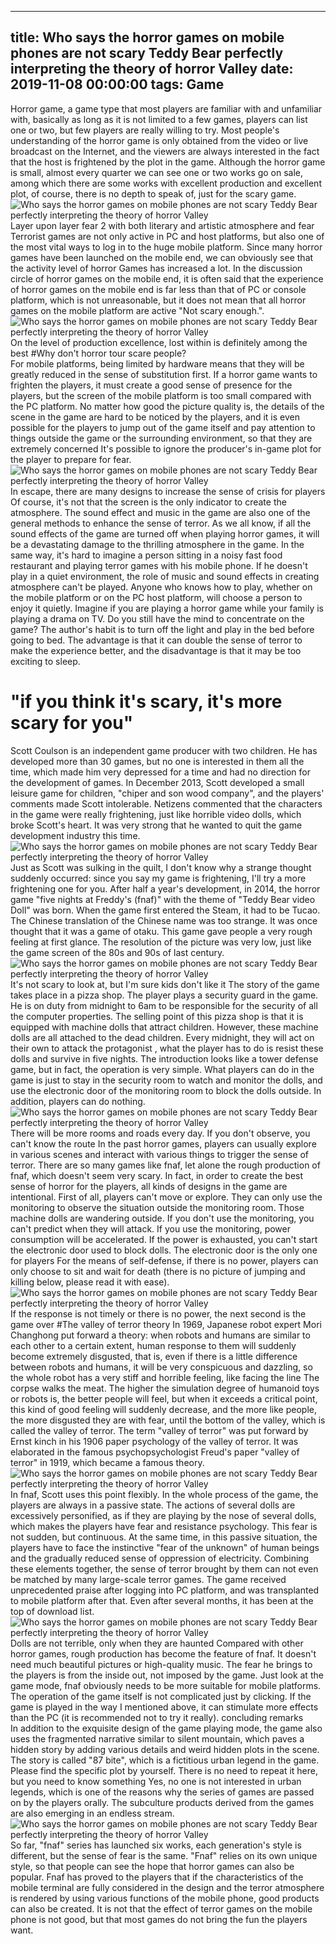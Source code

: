 
---
title: Who says the horror games on mobile phones are not scary Teddy Bear perfectly interpreting the theory of horror Valley
date: 2019-11-08 00:00:00
tags:  Game
---
Horror game, a game type that most players are familiar with and unfamiliar with, basically as long as it is not limited to a few games, players can list one or two, but few players are really willing to try. Most people's understanding of the horror game is only obtained from the video or live broadcast on the Internet, and the viewers are always interested in the fact that the host is frightened by the plot in the game. Although the horror game is small, almost every quarter we can see one or two works go on sale, among which there are some works with excellent production and excellent plot, of course, there is no depth to speak of, just for the scary game.
![Who says the horror games on mobile phones are not scary Teddy Bear perfectly interpreting the theory of horror Valley](3af638f86420405d93bf18a7c86d43f4.jpg)
Layer upon layer fear 2 with both literary and artistic atmosphere and fear
Terrorist games are not only active in PC and host platforms, but also one of the most vital ways to log in to the huge mobile platform. Since many horror games have been launched on the mobile end, we can obviously see that the activity level of horror Games has increased a lot. In the discussion circle of horror games on the mobile end, it is often said that the experience of horror games on the mobile end is far less than that of PC or console platform, which is not unreasonable, but it does not mean that all horror games on the mobile platform are active "Not scary enough.".
![Who says the horror games on mobile phones are not scary Teddy Bear perfectly interpreting the theory of horror Valley](f3979784c4d948cd923e439e48be2b20.jpg)
On the level of production excellence, lost within is definitely among the best
#Why don't horror tour scare people?  
For mobile platforms, being limited by hardware means that they will be greatly reduced in the sense of substitution first. If a horror game wants to frighten the players, it must create a good sense of presence for the players, but the screen of the mobile platform is too small compared with the PC platform. No matter how good the picture quality is, the details of the scene in the game are hard to be noticed by the players, and it is even possible for the players to jump out of the game itself and pay attention to things outside the game or the surrounding environment, so that they are extremely concerned It's possible to ignore the producer's in-game plot for the player to prepare for fear.
![Who says the horror games on mobile phones are not scary Teddy Bear perfectly interpreting the theory of horror Valley](c545f65e857b49f6ba1b4d482fb21c5a.jpg)
In escape, there are many designs to increase the sense of crisis for players
Of course, it's not that the screen is the only indicator to create the atmosphere. The sound effect and music in the game are also one of the general methods to enhance the sense of terror. As we all know, if all the sound effects of the game are turned off when playing horror games, it will be a devastating damage to the thrilling atmosphere in the game. In the same way, it's hard to imagine a person sitting in a noisy fast food restaurant and playing terror games with his mobile phone. If he doesn't play in a quiet environment, the role of music and sound effects in creating atmosphere can't be played.
Anyone who knows how to play, whether on the mobile platform or on the PC host platform, will choose a person to enjoy it quietly. Imagine if you are playing a horror game while your family is playing a drama on TV. Do you still have the mind to concentrate on the game? The author's habit is to turn off the light and play in the bed before going to bed. The advantage is that it can double the sense of terror to make the experience better, and the disadvantage is that it may be too exciting to sleep.
#  "if you think it's scary, it's more scary for you"
Scott Coulson is an independent game producer with two children. He has developed more than 30 games, but no one is interested in them all the time, which made him very depressed for a time and had no direction for the development of games. In December 2013, Scott developed a small leisure game for children, "chiper and son wood company", and the players' comments made Scott intolerable. Netizens commented that the characters in the game were really frightening, just like horrible video dolls, which broke Scott's heart. It was very strong that he wanted to quit the game development industry this time.
![Who says the horror games on mobile phones are not scary Teddy Bear perfectly interpreting the theory of horror Valley](53e790aae0b6447486236ce13726cdc1.jpg)
Just as Scott was sulking in the quilt, I don't know why a strange thought suddenly occurred: since you say my game is frightening, I'll try a more frightening one for you. After half a year's development, in 2014, the horror game "five nights at Freddy's (fnaf)" with the theme of "Teddy Bear video Doll" was born.
When the game first entered the Steam, it had to be Tucao. The Chinese translation of the Chinese name was too strange. It was once thought that it was a game of otaku. This game gave people a very rough feeling at first glance. The resolution of the picture was very low, just like the game screen of the 80s and 90s of last century.
![Who says the horror games on mobile phones are not scary Teddy Bear perfectly interpreting the theory of horror Valley](fdd9e64e3c1c48038efde705045f041e.jpg)
It's not scary to look at, but I'm sure kids don't like it
The story of the game takes place in a pizza shop. The player plays a security guard in the game. He is on duty from midnight to 6am to be responsible for the security of all the computer properties. The selling point of this pizza shop is that it is equipped with machine dolls that attract children. However, these machine dolls are all attached to the dead children. Every midnight, they will act on their own to attack the protagonist , what the player has to do is resist these dolls and survive in five nights. The introduction looks like a tower defense game, but in fact, the operation is very simple. What players can do in the game is just to stay in the security room to watch and monitor the dolls, and use the electronic door of the monitoring room to block the dolls outside. In addition, players can do nothing.
![Who says the horror games on mobile phones are not scary Teddy Bear perfectly interpreting the theory of horror Valley](fb39303b22a04f188a99011f01eb071b.jpg)
There will be more rooms and roads every day. If you don't observe, you can't know the route
In the past horror games, players can usually explore in various scenes and interact with various things to trigger the sense of terror. There are so many games like fnaf, let alone the rough production of fnaf, which doesn't seem very scary. In fact, in order to create the best sense of horror for the players, all kinds of designs in the game are intentional.
First of all, players can't move or explore. They can only use the monitoring to observe the situation outside the monitoring room. Those machine dolls are wandering outside. If you don't use the monitoring, you can't predict when they will attack. If you use the monitoring, power consumption will be accelerated. If the power is exhausted, you can't start the electronic door used to block dolls. The electronic door is the only one for players For the means of self-defense, if there is no power, players can only choose to sit and wait for death (there is no picture of jumping and killing below, please read it with ease).
![Who says the horror games on mobile phones are not scary Teddy Bear perfectly interpreting the theory of horror Valley](0a9c6887f17746c8908f31d25ee0c222.jpg)
If the response is not timely or there is no power, the next second is the game over
#The valley of terror theory
In 1969, Japanese robot expert Mori Changhong put forward a theory: when robots and humans are similar to each other to a certain extent, human response to them will suddenly become extremely disgusted, that is, even if there is a little difference between robots and humans, it will be very conspicuous and dazzling, so the whole robot has a very stiff and horrible feeling, like facing the line The corpse walks the meat.
The higher the simulation degree of humanoid toys or robots is, the better people will feel, but when it exceeds a critical point, this kind of good feeling will suddenly decrease, and the more like people, the more disgusted they are with fear, until the bottom of the valley, which is called the valley of terror. The term "valley of terror" was put forward by Ernst kinch in his 1906 paper psychology of the valley of terror. It was elaborated in the famous psychopsychologist Freud's paper "valley of terror" in 1919, which became a famous theory.
![Who says the horror games on mobile phones are not scary Teddy Bear perfectly interpreting the theory of horror Valley](25ef398dfa6141329d12c44b809b3162.jpg)
In fnaf, Scott uses this point flexibly. In the whole process of the game, the players are always in a passive state. The actions of several dolls are excessively personified, as if they are playing by the nose of several dolls, which makes the players have fear and resistance psychology. This fear is not sudden, but continuous.
At the same time, in this passive situation, the players have to face the instinctive "fear of the unknown" of human beings and the gradually reduced sense of oppression of electricity. Combining these elements together, the sense of terror brought by them can not even be matched by many large-scale terror games. The game received unprecedented praise after logging into PC platform, and was transplanted to mobile platform after that. Even after several months, it has been at the top of download list.
![Who says the horror games on mobile phones are not scary Teddy Bear perfectly interpreting the theory of horror Valley](f729e6d8ff714570bcb202de2e468d55.jpg)
Dolls are not terrible, only when they are haunted
Compared with other horror games, rough production has become the feature of fnaf. It doesn't need much beautiful pictures or high-quality music. The fear he brings to the players is from the inside out, not imposed by the game. Just look at the game mode, fnaf obviously needs to be more suitable for mobile platforms. The operation of the game itself is not complicated just by clicking. If the game is played in the way I mentioned above, it can stimulate more effects than the PC (it is recommended not to try it really).
    concluding remarks  
In addition to the exquisite design of the game playing mode, the game also uses the fragmented narrative similar to silent mountain, which paves a hidden story by adding various details and weird hidden plots in the scene. The story is called "87 bite", which is a fictitious urban legend in the game. Please find the specific plot by yourself. There is no need to repeat it here, but you need to know something Yes, no one is not interested in urban legends, which is one of the reasons why the series of games are passed on by the players orally. The subculture products derived from the games are also emerging in an endless stream.
![Who says the horror games on mobile phones are not scary Teddy Bear perfectly interpreting the theory of horror Valley](247f6e3f2cd94d069122eecc75707326.jpg)
So far, "fnaf" series has launched six works, each generation's style is different, but the sense of fear is the same. "Fnaf" relies on its own unique style, so that people can see the hope that horror games can also be popular. Fnaf has proved to the players that if the characteristics of the mobile terminal are fully considered in the design and the terror atmosphere is rendered by using various functions of the mobile phone, good products can also be created. It is not that the effect of terror games on the mobile phone is not good, but that most games do not bring the fun the players want.